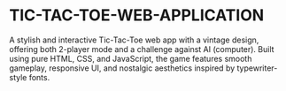 # TIC-TAC-TOE-WEB-APPLICATION
A stylish and interactive Tic-Tac-Toe web app with a vintage design, offering both 2-player mode and a challenge against AI (computer). Built using pure HTML, CSS, and JavaScript, the game features smooth gameplay, responsive UI, and nostalgic aesthetics inspired by typewriter-style fonts.
